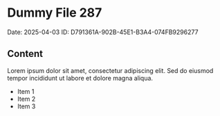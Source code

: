 # Dummy File 287

Date: 2025-04-03
ID: D791361A-902B-45E1-B3A4-074FB9296277

## Content

Lorem ipsum dolor sit amet, consectetur adipiscing elit.
Sed do eiusmod tempor incididunt ut labore et dolore magna aliqua.

* Item 1
* Item 2
* Item 3

